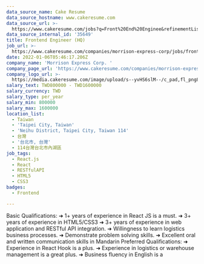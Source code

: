 ```yaml
---
data_source_name: Cake Resume
data_source_hostname: www.cakeresume.com
data_source_url: >-
  https://www.cakeresume.com/jobs?q=Front%20End%20Enginee&refinementList[lang_name][0]=E[…]tech_front-end-development&range[salary_range][min]=1000000
data_source_internal_id: '35649'
title: Frontend Engineer (HQ)
job_url: >-
  https://www.cakeresume.com/companies/morrison-express-corp/jobs/frontend-engineer-hq
date: 2022-01-06T05:46:17.206Z
company_name: 'Morrison Express Corp. '
company_page_url: 'https://www.cakeresume.com/companies/morrison-express-corp'
company_logo_url: >-
  https://media.cakeresume.com/image/upload/s--yvHS6slM--/c_pad,fl_png8,h_200,w_200/v1633687199/oku5mwknkw09u9uqq7bc.png
salary_text: TWD800000 - TWD1600000
salary_currency: TWD
salary_type: per_year
salary_min: 800000
salary_max: 1600000
location_list:
  - Taiwan
  - 'Taipei City, Taiwan'
  - 'Neihu District, Taipei City, Taiwan 114'
  - 台灣
  - '台北市, 台灣'
  - 114台灣台北市內湖區
job_tags:
  - React.js
  - React
  - RESTfulAPI
  - HTML5
  - CSS3
badges:
  - Frontend

---
```


Basic Qualifications: ➜ 1+ years of experience in React JS is a must. ➜ 3+ years of experience in HTML5/CSS3 ➜ 3+ years of experience in web application and RESTful API integration. ➜ Willingness to learn logistics business processes. ➜ Demonstrate problem solving skills. ➜ Excellent oral and written communication skills in Mandarin Preferred Qualifications: ➜ Experience in React Hook is a plus. ➜ Experience in logistics or warehouse management is a great plus. ➜ Business fluency in English is a